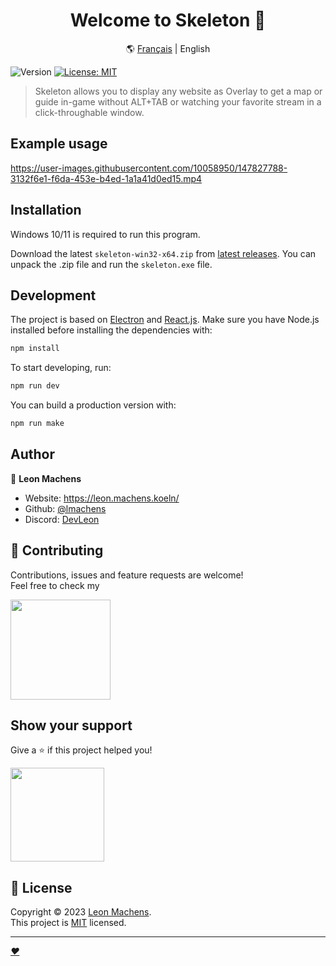 <h1 align="center">Welcome to Skeleton 👋</h1>

<div align="center">

  :earth_americas: [Français](./README.fr.md) | English
  </div>

<p>
  <img alt="Version" src="https://img.shields.io/badge/version-1.11.1-blue.svg?cacheSeconds=2592000" />
  <a href="https://choosealicense.com/licenses/mit/" target="_blank">
    <img alt="License: MIT" src="https://img.shields.io/badge/License-MIT-yellow.svg" />
  </a>
</p>

> Skeleton allows you to display any website as Overlay to get a map or guide in-game without ALT+TAB or watching your favorite stream in a click-throughable window.

## Example usage

https://user-images.githubusercontent.com/10058950/147827788-3132f6e1-f6da-453e-b4ed-1a1a41d0ed15.mp4

## Installation

 Windows 10/11 is required to run this program.

 Download the latest `skeleton-win32-x64.zip` from [latest releases](https://github.com/lmachens/skeleton/releases). You can unpack the .zip file and run the `skeleton.exe` file.

## Development

The project is based on [Electron](https://www.electronjs.org/) and [React.js](https://reactjs.org/).
Make sure you have Node.js installed before installing the dependencies with:

```sh
npm install
```

To start developing, run:

```sh
npm run dev
```

You can build a production version with:

```sh
npm run make
```

## Author

👤 **Leon Machens**

* Website: https://leon.machens.koeln/
* Github: [@lmachens](https://github.com/lmachens/)
* Discord: [DevLeon](https://discord.com/users/devleon/)


## 🤝 Contributing

Contributions, issues and feature requests are welcome!<br />Feel free to check my

<a href="https://discord.com/invite/NTZu8Px">
  <img src="https://assets-global.website-files.com/6257adef93867e50d84d30e2/636e0b5061df29d55a92d945_full_logo_blurple_RGB.svg" width="160">
</a>

## Show your support

Give a ⭐️ if this project helped you!

<a href="https://www.patreon.com/devleon">
  <img src="https://c5.patreon.com/external/logo/become_a_patron_button@2x.png" width="150">
</a>

## 📝 License

Copyright © 2023 [Leon Machens](https://github.com/lmachens).<br />
This project is [MIT](https://choosealicense.com/licenses/mit/) licensed.

***
_[❤️](https://github.com/NoNameTrademark)_
